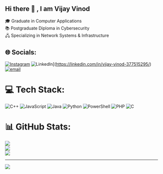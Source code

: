 ## Hi there 👋 ,  I am Vijay Vinod

🎓 Graduate in Computer Applications<br>
📚 Postgraduate Diploma in Cybersecurity<br>
🖧 Specializing in Network Systems & Infrastructure
 

## 🌐 Socials:
[![Instagram](https://img.shields.io/badge/Instagram-%23E4405F.svg?logo=Instagram&logoColor=white)](https://www.instagram.com/_vi_jay_7/) ![LinkedIn](https://img.shields.io/badge/LinkedIn-%230077B5.svg?logo=linkedin&logoColor=white)](https://linkedin.com/in/vijay-vinod-377515295/) [![email](https://img.shields.io/badge/Email-D14836?logo=gmail&logoColor=white)](mailto:vijayvinod200@gmail.com) 

# 💻 Tech Stack:
![C++](https://img.shields.io/badge/c++-%2300599C.svg?style=for-the-badge&logo=c%2B%2B&logoColor=white) ![JavaScript](https://img.shields.io/badge/javascript-%23323330.svg?style=for-the-badge&logo=javascript&logoColor=%23F7DF1E) ![Java](https://img.shields.io/badge/java-%23ED8B00.svg?style=for-the-badge&logo=openjdk&logoColor=white) ![Python](https://img.shields.io/badge/python-3670A0?style=for-the-badge&logo=python&logoColor=ffdd54) ![PowerShell](https://img.shields.io/badge/PowerShell-%235391FE.svg?style=for-the-badge&logo=powershell&logoColor=white) ![PHP](https://img.shields.io/badge/php-%23777BB4.svg?style=for-the-badge&logo=php&logoColor=white) ![C](https://img.shields.io/badge/c-%2300599C.svg?style=for-the-badge&logo=c&logoColor=white)
# 📊 GitHub Stats:
![](https://github-readme-stats.vercel.app/api?username=vijay-vinod&theme=merko&hide_border=false&include_all_commits=true&count_private=true)<br/>
![](https://nirzak-streak-stats.vercel.app/?user=vijay-vinod&theme=merko&hide_border=false)<br/>
![](https://github-readme-stats.vercel.app/api/top-langs/?username=vijay-vinod&theme=merko&hide_border=false&include_all_commits=true&count_private=true&layout=compact)

---
[![](https://visitcount.itsvg.in/api?id=vijay-vinod&icon=0&color=0)](https://visitcount.itsvg.in)

<!-- Proudly created with GPRM ( https://gprm.itsvg.in ) -->
